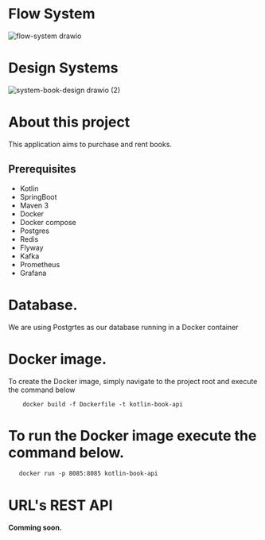 # Flow System

![flow-system drawio](https://github.com/user-attachments/assets/130086e1-e9ca-47f8-837b-d085fb5e266f)



# Design Systems 
![system-book-design drawio (2)](https://github.com/user-attachments/assets/8ecee9e7-f50f-4295-ac15-a281bdeb14df)




# About this project
This application aims to purchase and rent books.


## Prerequisites
  * Kotlin
  * SpringBoot
  * Maven 3
  * Docker
  * Docker compose
  * Postgres
  * Redis
  * Flyway
  * Kafka
  * Prometheus
  * Grafana

# Database.
We are using Postgrtes as our database running in a Docker container

# Docker image.
To create the Docker image, simply navigate to the project root and execute the command below

```
    docker build -f Dockerfile -t kotlin-book-api
```
# To run the Docker image execute the command below.
 ```   
    docker run -p 8085:8085 kotlin-book-api
 ```

# URL's REST API



#### Comming soon.
